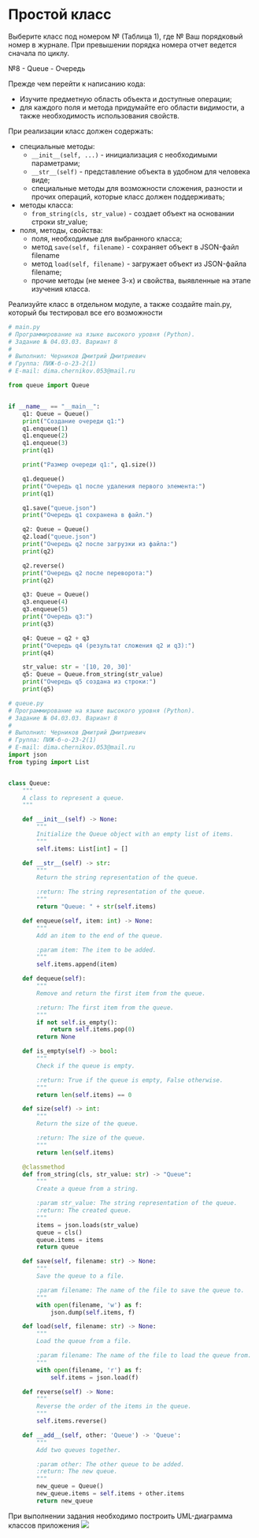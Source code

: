 # Простой класс

Выберите класс под номером № (Таблица 1), где № Ваш порядковый номер в журнале. При превышении порядка номера отчет ведется сначала по циклу.

№8 - Queue - Очередь

Прежде чем перейти к написанию кода:
- Изучите предметную область объекта и доступные операции;
- для каждого поля и метода придумайте его области видимости, а также необходимость использования свойств.

При реализации класс должен содержать:
- специальные методы:
    - `__init__(self, ...)` - инициализация с необходимыми параметрами;
    - `__str__(self)` - представление объекта в удобном для человека виде; 
    - специальные методы для возможности сложения, разности и прочих операций, которые класс должен поддерживать;
- методы класса:
    - `from_string(cls, str_value)` - создает объект на основании строки str_value;
- поля, методы, свойства:
    - поля, необходимые для выбранного класса;
    - метод `save(self, filename)` - сохраняет объект в JSON-файл filename
    - метод `load(self, filename)` - загружает объект из JSON-файла filename;
    - прочие методы (не менее 3-х) и свойства, выявленные на этапе изучения класса.

Реализуйте класс в отдельном модуле, а также создайте main.py, который бы тестировал все его возможности

```PYTHON
# main.py
# Программирование на языке высокого уровня (Python).
# Задание № 04.03.03. Вариант 8
#
# Выполнил: Черников Дмитрий Дмитриевич
# Группа: ПИЖ-б-о-23-2(1)
# E-mail: dima.chernikov.053@mail.ru

from queue import Queue


if __name__ == "__main__":
    q1: Queue = Queue()
    print("Создание очереди q1:")
    q1.enqueue(1)
    q1.enqueue(2)
    q1.enqueue(3)
    print(q1)

    print("Размер очереди q1:", q1.size())

    q1.dequeue()
    print("Очередь q1 после удаления первого элемента:")
    print(q1)

    q1.save("queue.json")
    print("Очередь q1 сохранена в файл.")

    q2: Queue = Queue()
    q2.load("queue.json")
    print("Очередь q2 после загрузки из файла:")
    print(q2)

    q2.reverse()
    print("Очередь q2 после переворота:")
    print(q2)

    q3: Queue = Queue()
    q3.enqueue(4)
    q3.enqueue(5)
    print("Очередь q3:")
    print(q3)

    q4: Queue = q2 + q3
    print("Очередь q4 (результат сложения q2 и q3):")
    print(q4)

    str_value: str = '[10, 20, 30]'
    q5: Queue = Queue.from_string(str_value)
    print("Очередь q5 создана из строки:")
    print(q5)
```

```PYTHON
# queue.py
# Программирование на языке высокого уровня (Python).
# Задание № 04.03.03. Вариант 8
#
# Выполнил: Черников Дмитрий Дмитриевич
# Группа: ПИЖ-б-о-23-2(1)
# E-mail: dima.chernikov.053@mail.ru
import json
from typing import List


class Queue:
    """
    A class to represent a queue.
    """

    def __init__(self) -> None:
        """
        Initialize the Queue object with an empty list of items.
        """
        self.items: List[int] = []

    def __str__(self) -> str:
        """
        Return the string representation of the queue.

        :return: The string representation of the queue.
        """
        return "Queue: " + str(self.items)

    def enqueue(self, item: int) -> None:
        """
        Add an item to the end of the queue.

        :param item: The item to be added.
        """
        self.items.append(item)

    def dequeue(self):
        """
        Remove and return the first item from the queue.

        :return: The first item from the queue.
        """
        if not self.is_empty():
            return self.items.pop(0)
        return None

    def is_empty(self) -> bool:
        """
        Check if the queue is empty.

        :return: True if the queue is empty, False otherwise.
        """
        return len(self.items) == 0

    def size(self) -> int:
        """
        Return the size of the queue.

        :return: The size of the queue.
        """
        return len(self.items)

    @classmethod
    def from_string(cls, str_value: str) -> "Queue":
        """
        Create a queue from a string.

        :param str_value: The string representation of the queue.
        :return: The created queue.
        """
        items = json.loads(str_value)
        queue = cls()
        queue.items = items
        return queue

    def save(self, filename: str) -> None:
        """
        Save the queue to a file.

        :param filename: The name of the file to save the queue to.
        """
        with open(filename, 'w') as f:
            json.dump(self.items, f)

    def load(self, filename: str) -> None:
        """
        Load the queue from a file.

        :param filename: The name of the file to load the queue from.
        """
        with open(filename, 'r') as f:
            self.items = json.load(f)

    def reverse(self) -> None:
        """
        Reverse the order of the items in the queue.
        """
        self.items.reverse()

    def __add__(self, other: 'Queue') -> 'Queue':
        """
        Add two queues together.

        :param other: The other queue to be added.
        :return: The new queue.
        """
        new_queue = Queue()
        new_queue.items = self.items + other.items
        return new_queue
```
При выполнении задания необходимо построить UML-диаграмма классов приложения
<image src="image.png">